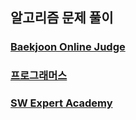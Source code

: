 ## 알고리즘 문제 풀이
### [Baekjoon Online Judge](https://www.acmicpc.net)
### [프로그래머스](https://programmers.co.kr)
### [SW Expert Academy](https://swexpertacademy.com)
